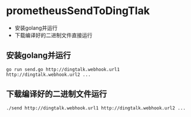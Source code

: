 
# prometheusSendToDingTlak
- 安装golang并运行
- 下载编译好的二进制文件直接运行
## 安装golang并运行
```go run send.go http://dingtalk.webhook.url1 http://dingtalk.webhook.url2 ...```
## 下载编译好的二进制文件运行
```./send http://dingtalk.webhook.url1 http://dingtalk.webhook.url2 ...```
